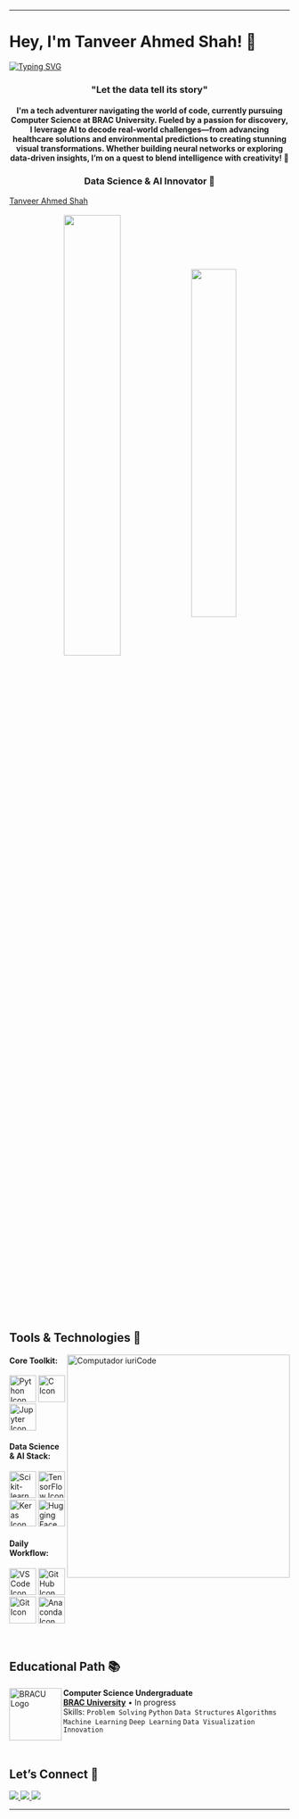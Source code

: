 ---

# Hey, I'm Tanveer Ahmed Shah! 👋

[![Typing SVG](https://readme-typing-svg.herokuapp.com?color=FF3670&size=35&center=true&vCenter=true&width=1000&lines=Welcome+to+my+Data+Science+Galaxy!;I'm+Tanveer+Ahmed+Shah;Crafting+AI+Insights+as+a+Computer+Science+Student)](https://git.io/typing-svg)

<h3 align="center">"Let the data tell its story"</h3>
<h4 align="center">I'm a tech adventurer navigating the world of code, currently pursuing Computer Science at BRAC University. Fueled by a passion for discovery, I leverage AI to decode real-world challenges—from advancing healthcare solutions and environmental predictions to creating stunning visual transformations. Whether building neural networks or exploring data-driven insights, I’m on a quest to blend intelligence with creativity! 🌌</h4>
<h3 align="center">Data Science & AI Innovator 🚀</h3>

<div class="badge-base LI-profile-badge" data-locale="en_US" data-size="medium" data-theme="light" data-type="VERTICAL" data-vanity="tanveer-ahmed-shah" data-version="v1"><a class="badge-base__link LI-simple-link" href="https://www.linkedin.com/in/tanveer-ahmed-shah?trk=profile-badge">Tanveer Ahmed Shah</a></div>

<br>
<div align="center" style="margin-bottom:200px">
 <img width=45% align="center" src="https://github-readme-stats.vercel.app/api?username=TanveerAhmed99&theme=radical&show_icons=true" />
 <img width=40% align="center" src="https://github-readme-stats.vercel.app/api/top-langs/?username=TanveerAhmed99&layout=compact&theme=radical" />
</div>

<br>

## Tools & Technologies 🎨

<img src="https://github.com/user-attachments/assets/33accf86-ee9e-4ae7-bacd-6a169e8ad23c" min-width="400px" max-width="400px" width="400px" align="right" alt="Computador iuriCode">

#### Core Toolkit:
  [<img height="48px" width="48px" alt="Python Icon" src="https://skillicons.dev/icons?i=python"/>](https://www.python.org/)
  [<img height="48px" width="48px" alt="C Icon" src="https://skillicons.dev/icons?i=c"/>](https://en.wikipedia.org/wiki/C_(programming_language))
  [<img height="48px" width="48px" alt="Jupyter Icon" src="https://skillicons.dev/icons?i=jupyter"/>](https://jupyter.org/)

#### Data Science & AI Stack:
  [<img height="48px" width="48px" alt="Scikit-learn Icon" src="https://skillicons.dev/icons?i=sklearn"/>](https://scikit-learn.org/)
  [<img height="48px" width="48px" alt="TensorFlow Icon" src="https://skillicons.dev/icons?i=tensorflow"/>](https://www.tensorflow.org/)
  [<img height="48px" width="48px" alt="Keras Icon" src="https://skillicons.dev/icons?i=keras"/>](https://keras.io/)
  [<img height="48px" width="48px" alt="Hugging Face Icon" src="https://skillicons.dev/icons?i=huggingface"/>](https://huggingface.co/)

#### Daily Workflow:
  [<img height="48px" width="48px" alt="VSCode Icon" src="https://skillicons.dev/icons?i=vscode"/>](https://code.visualstudio.com/)
  [<img height="48px" width="48px" alt="GitHub Icon" src="https://skillicons.dev/icons?i=github"/>](https://github.com/)
  [<img height="48px" width="48px" alt="Git Icon" src="https://skillicons.dev/icons?i=git"/>](https://git-scm.com/)
  [<img height="48px" width="48px" alt="Anaconda Icon" src="https://skillicons.dev/icons?i=anaconda"/>](https://www.anaconda.com/)

<br>

## Educational Path 📚

[<img align="left" height="94px" width="94px" alt="BRACU Logo" src="https://www.bracu.ac.bd/sites/default/files/resources/media/bracu_logo.png"/>](https://www.bracu.ac.bd/)
**Computer Science Undergraduate** \
[**BRAC University**](https://www.bracu.ac.bd/) • In progress\
Skills: `Problem Solving` `Python` `Data Structures` `Algorithms` `Machine Learning` `Deep Learning` `Data Visualization` `Innovation`

<br>

## Let’s Connect 🔗
<div>
<a href="https://www.facebook.com/tanveer.ahmed.shah.2024" target="_blank"><img loading="lazy" src="https://img.shields.io/badge/-Facebook-%230077B5?style=for-the-badge&#x26;logo=facebook&#x26;logoColor=white" target="_blank">   
<a href = "mailto: tanveerahmed2315@gmail.com"><img loading="lazy" src="https://img.shields.io/badge/-Gmail-D14836?style=for-the-badge&#x26;logo=gmail&#x26;logoColor=white" target="_blank">   
<a href="tanveer1800"><img loading="lazy" src="https://img.shields.io/badge/-Discord-%237289DA?style=for-the-badge&#x26;logo=discord&#x26;logoColor=white" target="_blank">
</div>

------

